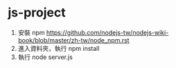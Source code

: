 # js-project

1. 安裝 npm https://github.com/nodejs-tw/nodejs-wiki-book/blob/master/zh-tw/node_npm.rst
2. 進入資料夾，執行 npm install
3. 執行 node server.js
